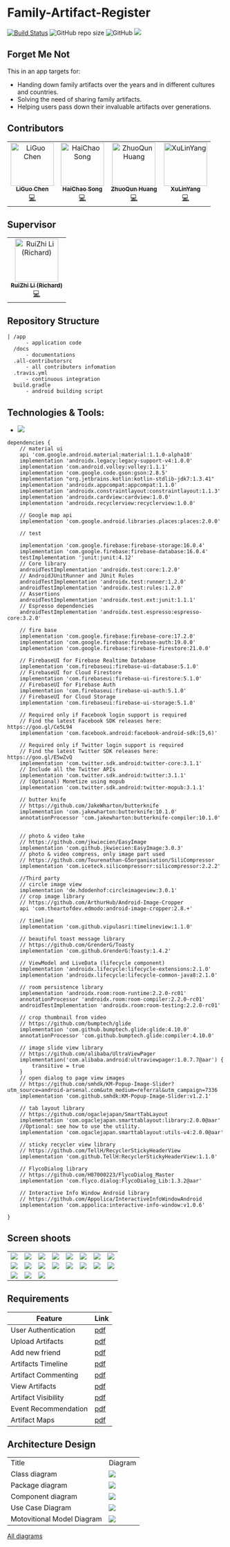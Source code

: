 # Family-Artifact-Register
[![Build Status](https://travis-ci.com/yangxvlin/Family-Artifact-Register.svg?token=p9qqDGGpt9pGxmkHR8yq&branch=master)](https://travis-ci.com/yangxvlin/Family-Artifact-Register) ![GitHub repo size](https://img.shields.io/github/repo-size/yangxvlin/Family-Artifact-Register) ![GitHub](https://img.shields.io/github/license/yangxvlin/Family-Artifact-Register) ![](https://img.shields.io/badge/plaform-android-blue)

## Forget Me Not
This in an app targets for: 
   - Handing down family artifacts over the years and in different cultures and countries.
   - Solving the need of sharing family artifacts.
   - Helping users pass down their invaluable artifacts over generations.

## Contributors
<!-- ALL-CONTRIBUTORS-LIST:START - Do not remove or modify this section -->
<!-- prettier-ignore -->
<table>
  <tr>
    <td align="center"><a href="https://github.com/chen-dudu"><img src="https://avatars1.githubusercontent.com/chen-dudu" width="100px;" alt="LiGuo Chen"/><br /><sub><b>LiGuo Chen</b></sub></a><br /><a href="https://github.com/yangxvlin/Family-Artifact-Register/commits?author=chen-dudu" title="Code">💻</a></td>
    <td align="center"><a href="https://github.com/HaichaoS"><img src="https://avatars2.githubusercontent.com/HaichaoS" width="100px;" alt="HaiChao Song"/><br /><sub><b>HaiChao Song</b></sub></a><br /><a href="https://github.com/yangxvlin/Family-Artifact-Register/commits?author=HaiChaoS" title="Code">💻</a></td>
    <td align="center"><a href="https://github.com/Dovermore"><img src="https://avatars2.githubusercontent.com/Dovermore" width="100px;" alt="ZhuoQun Huang"/><br /><sub><b>ZhuoQun Huang</b></sub></a><br /><a href="https://github.com/yangxvlin/Family-Artifact-Register/commits?author=Dovermore" title="Code">💻</a></td>
    <td align="center"><a href="https://yangxvlin.github.io"><img src="https://avatars2.githubusercontent.com/u/26871369?v=4" width="100px;" alt="XuLinYang"/><br /><sub><b>XuLinYang</b></sub></a><br /><a href="https://github.com/yangxvlin/Family-Artifact-Register/commits?author=yangxvlin" title="Code">💻</a></td>
  </tr>
</table>

<!-- ALL-CONTRIBUTORS-LIST:END -->

## Supervisor
<table>
  <tr>
   <td align="center"><a href="https://github.com/Ruizhil1"><img src="https://avatars1.githubusercontent.com/u/56992380?s=400&v=4" width="100px;" alt="RuiZhi Li (Richard)"/><br /><sub><b>RuiZhi Li (Richard)</b></sub></a><br /><a href="https://github.com/yangxvlin/Family-Artifact-Register/commits?author=Ruizhil1" title="Code">💻</a></td>
  </tr>
</table>

## Repository Structure
```
| /app 
      - application code
  /docs 
      - documentations
  .all-contributorsrc 
      - all contributers infomation
  .travis.yml 
      - continuous integration
  build.gradle 
      - android building script

```

## Technologies & Tools:
- ![](./docs/arch_design/Firebase.jpg)
```
dependencies {
    // material ui
    api 'com.google.android.material:material:1.1.0-alpha10'
    implementation 'androidx.legacy:legacy-support-v4:1.0.0'
    implementation 'com.android.volley:volley:1.1.1'
    implementation 'com.google.code.gson:gson:2.8.5'
    implementation "org.jetbrains.kotlin:kotlin-stdlib-jdk7:1.3.41"
    implementation 'androidx.appcompat:appcompat:1.1.0'
    implementation 'androidx.constraintlayout:constraintlayout:1.1.3'
    implementation 'androidx.cardview:cardview:1.0.0'
    implementation 'androidx.recyclerview:recyclerview:1.0.0'

    // Google map api
    implementation 'com.google.android.libraries.places:places:2.0.0'

    // test

    implementation 'com.google.firebase:firebase-storage:16.0.4'
    implementation 'com.google.firebase:firebase-database:16.0.4'
    testImplementation 'junit:junit:4.12'
    // Core library
    androidTestImplementation 'androidx.test:core:1.2.0'
    // AndroidJUnitRunner and JUnit Rules
    androidTestImplementation 'androidx.test:runner:1.2.0'
    androidTestImplementation 'androidx.test:rules:1.2.0'
    // Assertions
    androidTestImplementation 'androidx.test.ext:junit:1.1.1'
    // Espresso dependencies
    androidTestImplementation 'androidx.test.espresso:espresso-core:3.2.0'

    // fire base
    implementation 'com.google.firebase:firebase-core:17.2.0'
    implementation 'com.google.firebase:firebase-auth:19.0.0'
    implementation 'com.google.firebase:firebase-firestore:21.0.0'

    // FirebaseUI for Firebase Realtime Database
    implementation 'com.firebaseui:firebase-ui-database:5.1.0'
    // FirebaseUI for Cloud Firestore
    implementation 'com.firebaseui:firebase-ui-firestore:5.1.0'
    // FirebaseUI for Firebase Auth
    implementation 'com.firebaseui:firebase-ui-auth:5.1.0'
    // FirebaseUI for Cloud Storage
    implementation 'com.firebaseui:firebase-ui-storage:5.1.0'

    // Required only if Facebook login support is required
    // Find the latest Facebook SDK releases here: https://goo.gl/Ce5L94
    implementation 'com.facebook.android:facebook-android-sdk:[5,6)'

    // Required only if Twitter login support is required
    // Find the latest Twitter SDK releases here: https://goo.gl/E5wZvQ
    implementation 'com.twitter.sdk.android:twitter-core:3.1.1'
    // Include all the Twitter APIs
    implementation 'com.twitter.sdk.android:twitter:3.1.1'
    // (Optional) Monetize using mopub
    implementation 'com.twitter.sdk.android:twitter-mopub:3.1.1'

    // butter knife
    // https://github.com/JakeWharton/butterknife
    implementation 'com.jakewharton:butterknife:10.1.0'
    annotationProcessor 'com.jakewharton:butterknife-compiler:10.1.0'


    // photo & video take
    // https://github.com/jkwiecien/EasyImage
    implementation 'com.github.jkwiecien:EasyImage:3.0.3'
    // photo & video compress, only image part used
    // https://github.com/Tourenathan-G5organisation/SiliCompressor
    implementation 'com.iceteck.silicompressorr:silicompressor:2.2.2'

    //Third party
    // circle image view
    implementation 'de.hdodenhof:circleimageview:3.0.1'
    // crop image library
    // https://github.com/ArthurHub/Android-Image-Cropper
    api 'com.theartofdev.edmodo:android-image-cropper:2.8.+'

    // timeline
    implementation 'com.github.vipulasri:timelineview:1.1.0'

    // beautiful toast message library
    // https://github.com/GrenderG/Toasty
    implementation 'com.github.GrenderG:Toasty:1.4.2'

    // ViewModel and LiveData (lifecycle component)
    implementation 'androidx.lifecycle:lifecycle-extensions:2.1.0'
    implementation 'androidx.lifecycle:lifecycle-common-java8:2.1.0'

    // room persistence library
    implementation 'androidx.room:room-runtime:2.2.0-rc01'
    annotationProcessor 'androidx.room:room-compiler:2.2.0-rc01'
    androidTestImplementation 'androidx.room:room-testing:2.2.0-rc01'

    // crop thumbnail from video
    // https://github.com/bumptech/glide
    implementation 'com.github.bumptech.glide:glide:4.10.0'
    annotationProcessor 'com.github.bumptech.glide:compiler:4.10.0'

    // image slide view library
    // https://github.com/alibaba/UltraViewPager
    implementation('com.alibaba.android:ultraviewpager:1.0.7.7@aar') {
        transitive = true
    }
    // open dialog to page view images
    // https://github.com/smhdk/KM-Popup-Image-Slider?utm_source=android-arsenal.com&utm_medium=referral&utm_campaign=7336
    implementation 'com.github.smhdk:KM-Popup-Image-Slider:v1.2.1'

    // tab layout library
    // https://github.com/ogaclejapan/SmartTabLayout
    implementation 'com.ogaclejapan.smarttablayout:library:2.0.0@aar'
    //Optional: see how to use the utility.
    implementation 'com.ogaclejapan.smarttablayout:utils-v4:2.0.0@aar'

    // sticky recycler view library
    // https://github.com/TellH/RecyclerStickyHeaderView
    implementation 'com.github.TellH:RecyclerStickyHeaderView:1.1.0'

    // FlycoDialog library
    // https://github.com/H07000223/FlycoDialog_Master
    implementation 'com.flyco.dialog:FlycoDialog_Lib:1.3.2@aar'

    // Interactive Info Window Android library
    // https://github.com/Appolica/InteractiveInfoWindowAndroid
    implementation 'com.appolica:interactive-info-window:v1.0.6'

}
```

## Screen shoots
<table border="0">
     <tr>
        <td><img src="./docs/screen_shoot/hub.jpg"></td>
        <td><img src="./docs/screen_shoot/contact_list.png"></td>
        <td><img src="./docs/add_friend.gif"></td>
        <td><img src="./docs/accept_friend.gif"></td>
        <td><img src="./docs/screen_shoot/user_detail.jpg"></td>
        <td><img src="./docs/screen_shoot/view_item_1.png"></td>
        <td><img src="./docs/screen_shoot/view_timeline_1.jpg"></td>
        <td><img src="./docs/testing/timeline-detail.gif"></td>
     </tr>
     <tr>
        <td><img src="./docs/testing/enter-description.gif"></td>
        <td><img src="./docs/testing/choose_images.gif"></td>
        <td><img src="./docs/testing/des-to-time.gif"></td>
        <td><img src="./docs/testing/choose-time.gif"></td>
        <td><img src="./docs/testing/choose-happen.gif"></td>
        <td><img src="./docs/testing/choose-store.gif"></td>
        <td><img src="./docs/testing/store-to-timeline.gif"></td>
        <td><img src="./docs/testing/done-upload.gif"></td>
     </tr>
     <tr>
        <td><img src="./docs/testing/attend-event.gif"></td>
        <td><img src="./docs/testing/map-to-timeline-detial.gif"></td>
        <td><img src="./docs/testing/post-comment.gif"></td>
     </tr>
</table>

## Requirements
|  Feature   | Link  |
|  ----  | ----  |
| User Authentication  | [pdf](./docs/requirements/UserAuthentication.pdf) |
| Upload Artifacts  | [pdf](./docs/requirements/UploadArtifacts.pdf) |
| Add new friend  | [pdf](./docs/requirements/Addnewfriend.pdf) |
| Artifacts Timeline  | [pdf](./docs/requirements/ArtifactsTimeline.pdf) |
| Artifact Commenting  | [pdf](./docs/requirements/ArtifactCommenting.pdf) |
| View Artifacts  | [pdf](./docs/requirements/ViewArtifacts.pdf) |
| Artifact Visibility  | [pdf](./docs/requirements/ArtifactVisibility.pdf) |
| Event Recommendation  | [pdf](./docs/requirements/EventRecommendation.pdf) |
| Artifact Maps  | [pdf](./docs/requirements/ArtifactMaps.pdf) |

## Architecture Design
<table>
    <tr>
        <td>Title</td>
        <td>Diagram</td>
     </tr>
     <tr>
        <td>Class diagram</td>
        <td><img src="./docs/arch_design/ClassDiagram2.jpg"></td>
     </tr>
     <tr>
        <td>Package diagram</td>
        <td><img src="./docs/arch_design/Package Diagram.jpg"></td>
     </tr>
     <tr>
        <td>Component diagram</td>
        <td><img src="./docs/arch_design/ComponentDiagram.jpg"></td>
     </tr>
     <tr>
        <td>Use Case Diagram</td>
        <td><img src="./docs/arch_design/Use Case Diagram.jpg"></td>
     </tr>
     <tr>
        <td>Motovitional Model Diagram</td>
        <td><img src="./docs/arch_design/Motovitional Model Diagram.png"></td>
     </tr>

</table>

[All diagrams](./docs/arch_design)
